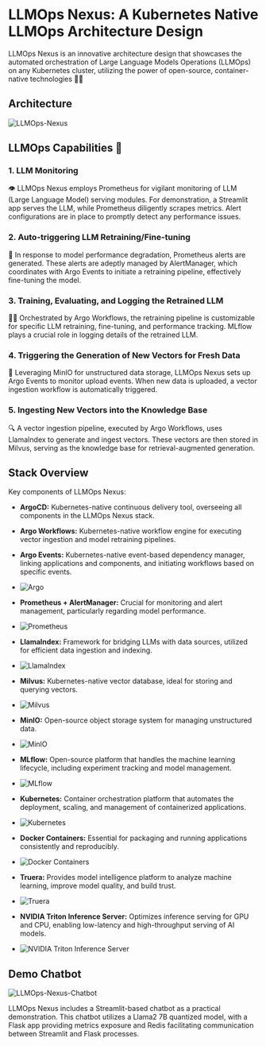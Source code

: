 
# LLMOps Nexus: A Kubernetes Native LLMOps Architecture Design

LLMOps Nexus is an innovative architecture design that showcases the automated orchestration of Large Language Models Operations (LLMOps) on any Kubernetes cluster, utilizing the power of open-source, container-native technologies 🚀🌐

## Architecture
![LLMOps-Nexus](Assets/LLMOps.png)



## LLMOps Capabilities 🌟

### 1. LLM Monitoring

👁️ LLMOps Nexus employs Prometheus for vigilant monitoring of LLM (Large Language Model) serving modules. For demonstration, a Streamlit app serves the LLM, while Prometheus diligently scrapes metrics. Alert configurations are in place to promptly detect any performance issues.

### 2. Auto-triggering LLM Retraining/Fine-tuning

🔧 In response to model performance degradation, Prometheus alerts are generated. These alerts are adeptly managed by AlertManager, which coordinates with Argo Events to initiate a retraining pipeline, effectively fine-tuning the model.

### 3. Training, Evaluating, and Logging the Retrained LLM

🏋️‍♂️ Orchestrated by Argo Workflows, the retraining pipeline is customizable for specific LLM retraining, fine-tuning, and performance tracking. MLflow plays a crucial role in logging details of the retrained LLM.

### 4. Triggering the Generation of New Vectors for Fresh Data

🔄 Leveraging MinIO for unstructured data storage, LLMOps Nexus sets up Argo Events to monitor upload events. When new data is uploaded, a vector ingestion workflow is automatically triggered.

### 5. Ingesting New Vectors into the Knowledge Base

🔍 A vector ingestion pipeline, executed by Argo Workflows, uses LlamaIndex to generate and ingest vectors. These vectors are then stored in Milvus, serving as the knowledge base for retrieval-augmented generation.

## Stack Overview

Key components of LLMOps Nexus:

-   **ArgoCD:** Kubernetes-native continuous delivery tool, overseeing all components in the LLMOps Nexus stack.
    
-   **Argo Workflows:** Kubernetes-native workflow engine for executing vector ingestion and model retraining pipelines.
    
-   **Argo Events:** Kubernetes-native event-based dependency manager, linking applications and components, and initiating workflows based on specific events.
-   ![Argo](Assets/Argo.png)
    
-   **Prometheus + AlertManager:** Crucial for monitoring and alert management, particularly regarding model performance.
-   ![Prometheus](Assets/Prometheus.png)
    
-   **LlamaIndex:** Framework for bridging LLMs with data sources, utilized for efficient data ingestion and indexing.
-   ![LlamaIndex](Assets/LlamaIndex.png)
    
-   **Milvus:** Kubernetes-native vector database, ideal for storing and querying vectors.
-   ![Milvus](Assets/Milvus.png)
    
-   **MinIO:** Open-source object storage system for managing unstructured data.
-   ![MinIO](Assets/MinIO.png)
    
-   **MLflow:** Open-source platform that handles the machine learning lifecycle, including experiment tracking and model management.
-   ![MLflow](Assets/MLflow.png)
    
-   **Kubernetes:** Container orchestration platform that automates the deployment, scaling, and management of containerized applications.
-   ![Kubernetes](Assets/Kubernetes.png)
    
-   **Docker Containers:** Essential for packaging and running applications consistently and reproducibly.
-   ![Docker Containers](Assets/DockerContainers.png)
  
-   **Truera:** Provides model intelligence platform to analyze machine learning, improve model quality, and build trust.
-   ![Truera](Assets/Truera.png)
    
-   **NVIDIA Triton Inference Server:** Optimizes inference serving for GPU and CPU, enabling low-latency and high-throughput serving of AI models.
-   ![NVIDIA Triton Inference Server](Assets/NVIDIATritonInferenceServer.png)

## Demo Chatbot
![LLMOps-Nexus-Chatbot](Assets/StreamlitApp.png)

LLMOps Nexus includes a Streamlit-based chatbot as a practical demonstration. This chatbot utilizes a Llama2 7B quantized model, with a Flask app providing metrics exposure and Redis facilitating communication between Streamlit and Flask processes.
